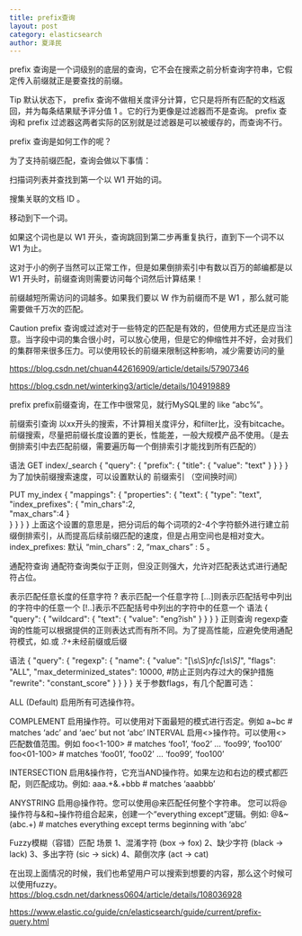 ```yaml
---
title: prefix查询
layout: post
category: elasticsearch
author: 夏泽民
---
```

prefix 查询是一个词级别的底层的查询，它不会在搜索之前分析查询字符串，它假定传入前缀就正是要查找的前缀。

Tip
默认状态下， prefix 查询不做相关度评分计算，它只是将所有匹配的文档返回，并为每条结果赋予评分值 1 。它的行为更像是过滤器而不是查询。 prefix 查询和 prefix 过滤器这两者实际的区别就是过滤器是可以被缓存的，而查询不行。

 prefix 查询是如何工作的呢？

为了支持前缀匹配，查询会做以下事情：

扫描词列表并查找到第一个以 W1 开始的词。

搜集关联的文档 ID 。

移动到下一个词。

如果这个词也是以 W1 开头，查询跳回到第二步再重复执行，直到下一个词不以 W1 为止。

这对于小的例子当然可以正常工作，但是如果倒排索引中有数以百万的邮编都是以 W1 开头时，前缀查询则需要访问每个词然后计算结果！

前缀越短所需访问的词越多。如果我们要以 W 作为前缀而不是 W1 ，那么就可能需要做千万次的匹配。

Caution
prefix 查询或过滤对于一些特定的匹配是有效的，但使用方式还是应当注意。当字段中词的集合很小时，可以放心使用，但是它的伸缩性并不好，会对我们的集群带来很多压力。可以使用较长的前缀来限制这种影响，减少需要访问的量

https://blog.csdn.net/chuan442616909/article/details/57907346
<!-- more -->
https://blog.csdn.net/winterking3/article/details/104919889

prefix
prefix前缀查询，在工作中很常见，就行MySQL里的 like “abc%”。

前缀索引查询
以xx开头的搜索，不计算相关度评分，和filter比，没有bitcache。前缀搜索，尽量把前缀长度设置的更长，性能差，一般大规模产品不使用。（是去倒排索引中去匹配前缀，需要遍历每一个倒排索引才能找到所有匹配的）

语法
GET index/_search
{
  "query": {
    "prefix": {
      "title": {
        "value": "text"
      }
    }
  }
}
为了加快前缀搜索速度，可以设置默认的 前缀索引 （空间换时间）

PUT my_index
{
  "mappings": {
    "properties": {
      "text": {
        "type": "text",
        "index_prefixes": {
          "min_chars":2,  
          "max_chars":4
        }    
      }
    }
  }
}
上面这个设置的意思是，把分词后的每个词项的2-4个字符额外进行建立前缀倒排索引，从而提高后续前缀匹配的速度，但是占用空间也是相对变大。
index_prefixes: 默认 “min_chars” : 2, “max_chars” : 5 。

通配符查询
通配符查询类似于正则，但没正则强大，允许对匹配表达式进行通配符占位。

表示匹配任意长度的任意字符
? 表示匹配一个任意字符
[…]则表示匹配括号中列出的字符中的任意一个
[!..]表示不匹配括号中列出的字符中的任意一个
语法
{
  "query": {
    "wildcard": {
      "text": {
        "value": "eng?ish"
      }
    }
  }
}
正则查询
regexp查询的性能可以根据提供的正则表达式而有所不同。为了提高性能，应避免使用通配符模式，如.或 .?+未经前缀或后缀

语法
{
  "query": {
    "regexp": {
      "name": {
        "value": "[\\s\\S]*nfc[\\s\\S]*",
        "flags": "ALL",
        "max_determinized_states": 10000, #防止正则内存过大的保护措施
        "rewrite": "constant_score"
      }
    }
  }
}
关于参数flags，有几个配置可选：

ALL (Default)
启用所有可选操作符。

COMPLEMENT
启用操作符。可以使用对下面最短的模式进行否定。例如
a~bc # matches ‘adc’ and ‘aec’ but not ‘abc’
INTERVAL
启用<>操作符。可以使用<>匹配数值范围。例如
foo<1-100> # matches ‘foo1’, ‘foo2’ … ‘foo99’, ‘foo100’
foo<01-100> # matches ‘foo01’, ‘foo02’ … ‘foo99’, ‘foo100’

INTERSECTION
启用&操作符，它充当AND操作符。如果左边和右边的模式都匹配，则匹配成功。例如:
aaa.+&.+bbb # matches ‘aaabbb’

ANYSTRING
启用@操作符。您可以使用@来匹配任何整个字符串。
您可以将@操作符与&和~操作符组合起来，创建一个“everything except”逻辑。例如:
@&~(abc.+) # matches everything except terms beginning with ‘abc’

Fuzzy模糊（容错）匹配
场景
1、混淆字符 (box → fox)
2、缺少字符 (black → lack)
3、多出字符 (sic → sick)
4、颠倒次序 (act → cat)

在出现上面情况的时候，我们也希望用户可以搜索到想要的内容，那么这个时候可以使用fuzzy。
https://blog.csdn.net/darkness0604/article/details/108036928

https://www.elastic.co/guide/cn/elasticsearch/guide/current/prefix-query.html
